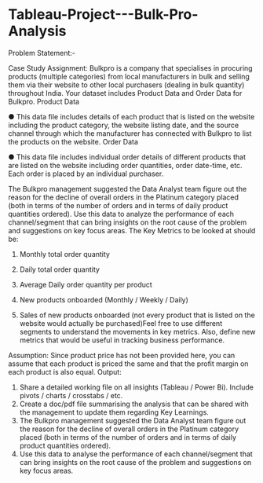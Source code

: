 # Tableau-Project---Bulk-Pro-Analysis

Problem Statement:-

Case Study Assignment:
Bulkpro is a company that specialises in procuring products (multiple categories) from local manufacturers in bulk and selling them via their website to other local purchasers (dealing in bulk quantity) throughout India.
Your dataset includes Product Data and Order Data for Bulkpro.
Product Data

●	This data file includes details of each product that is listed on the website including the product category, the website listing date, and the source channel through which the manufacturer has connected with Bulkpro to list the products on the website.
Order Data

●	This data file includes individual order details of different products that are listed on the website including order quantities, order date-time, etc. Each order is placed by an individual purchaser.

The Bulkpro management suggested the Data Analyst team figure out the reason for the decline of overall orders in the Platinum category placed (both in terms of the number of orders and in terms of daily product quantities ordered).
Use this data to analyze the performance of each channel/segment that can bring insights on the root cause of the problem and suggestions on key focus areas.
The Key Metrics to be looked at should be:

1.	Monthly total order quantity

2.	Daily total order quantity

3.	Average Daily order quantity per product

4.	New products onboarded (Monthly / Weekly / Daily)

5.	Sales of new products onboarded (not every product that is listed on the website would actually be purchased)Feel free to use different segments to understand the movements in key metrics. Also, define new metrics that would be useful in tracking business performance.



Assumption: 
Since product price has not been provided here, you can assume that each product is priced the same and that the profit margin on each product is also equal.
Output:
1. Share a detailed working file on all insights (Tableau / Power Bi). Include pivots / charts / crosstabs / etc.
2. Create a doc/pdf file summarising the analysis that can be shared with the management to update them regarding Key Learnings.
3. The Bulkpro management suggested the Data Analyst team figure out the reason for the decline of overall orders in the Platinum category placed (both in terms of the number of orders and in terms of daily product quantities ordered).
4. Use this data to analyse the performance of each channel/segment that can bring insights on the root cause of the problem and suggestions on key focus areas.
